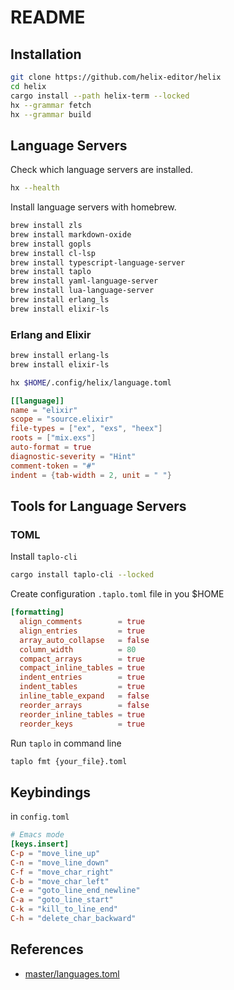 # README

## Installation

```bash
git clone https://github.com/helix-editor/helix
cd helix
cargo install --path helix-term --locked
hx --grammar fetch
hx --grammar build
```


## Language Servers

Check which language servers are installed.

```bash
hx --health 
```

Install language servers with homebrew.

```bash
brew install zls
brew install markdown-oxide
brew install gopls
brew install cl-lsp
brew install typescript-language-server
brew install taplo
brew install yaml-language-server
brew install lua-language-server
brew install erlang_ls
brew install elixir-ls
```

### Erlang and Elixir

```bash
brew install erlang-ls
brew install elixir-ls

hx $HOME/.config/helix/language.toml
```

```toml
[[language]]
name = "elixir"
scope = "source.elixir"
file-types = ["ex", "exs", "heex"]
roots = ["mix.exs"]
auto-format = true
diagnostic-severity = "Hint"
comment-token = "#"
indent = {tab-width = 2, unit = " "}
```

## Tools for Language Servers

### TOML

Install `taplo-cli`

```bash
cargo install taplo-cli --locked
```

Create configuration `.taplo.toml` file in you $HOME

```toml
[formatting]
  align_comments        = true
  align_entries         = true
  array_auto_collapse   = false
  column_width          = 80
  compact_arrays        = true
  compact_inline_tables = true
  indent_entries        = true
  indent_tables         = true
  inline_table_expand   = false
  reorder_arrays        = false
  reorder_inline_tables = true
  reorder_keys          = true
```

Run `taplo` in command line

```bash
taplo fmt {your_file}.toml
```

## Keybindings

in `config.toml`

```toml
# Emacs mode
[keys.insert]
C-p = "move_line_up"
C-n = "move_line_down"
C-f = "move_char_right"
C-b = "move_char_left"
C-e = "goto_line_end_newline"
C-a = "goto_line_start"
C-k = "kill_to_line_end"
C-h = "delete_char_backward"
```

## References

- [master/languages.toml](https://raw.githubusercontent.com/helix-editor/helix/master/languages.toml)
